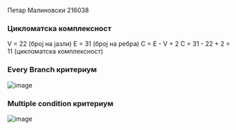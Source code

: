 Петар Малиновски 216038

### Цикломатска комплексност
V = 22 (број на јазли)
E = 31 (број на ребра)
C = E - V + 2
C = 31 - 22 + 2 = 11 (цикломатска комплексност)

### Every Branch критериум
![image](https://github.com/lupusruber/SI_2023_lab2_216038/assets/75671111/f379b38f-94de-4bc4-aead-bd25b4cdec83)


### Multiple condition критериум
![image](https://github.com/lupusruber/SI_2023_lab2_216038/assets/75671111/b731be8b-fbed-4d8b-bdcf-23d23eb4d723)





